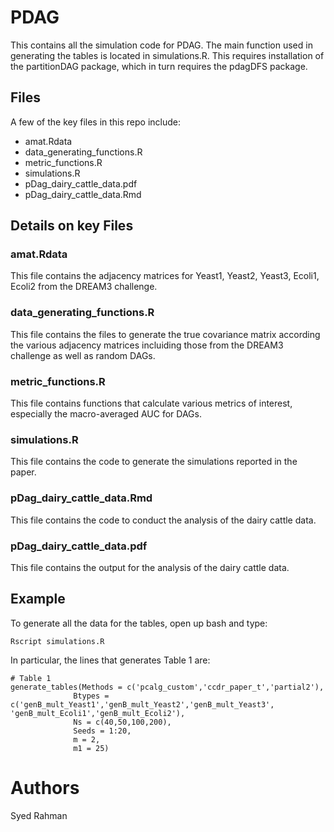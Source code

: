 # PDAG
This contains all the simulation code for PDAG. The main function used in generating the tables is located in simulations.R. This requires installation of the partitionDAG package, which in turn requires the pdagDFS package.

## Files

A few of the key files in this repo include:
* amat.Rdata
* data_generating_functions.R
* metric_functions.R
* simulations.R
* pDag_dairy_cattle_data.pdf
* pDag_dairy_cattle_data.Rmd

## Details on key Files

### amat.Rdata

This file contains the adjacency matrices for Yeast1, Yeast2, Yeast3, Ecoli1, Ecoli2 from the DREAM3 challenge.

### data_generating_functions.R

This file contains the files to generate the true covariance matrix according the various adjacency matrices incluiding those from the DREAM3 challenge as well as random DAGs.

### metric_functions.R

This file contains functions that calculate various metrics of interest, especially the macro-averaged AUC for DAGs.

### simulations.R

This file contains the code to generate the simulations reported in the paper.

### pDag_dairy_cattle_data.Rmd

This file contains the code to conduct the analysis of the dairy cattle data.

### pDag_dairy_cattle_data.pdf

This file contains the output for the analysis of the dairy cattle data.

## Example

To generate all the data for the tables, open up bash and type:
```
Rscript simulations.R
```
In particular, the lines that generates Table 1 are:

```
# Table 1
generate_tables(Methods = c('pcalg_custom','ccdr_paper_t','partial2'),
              Btypes = c('genB_mult_Yeast1','genB_mult_Yeast2','genB_mult_Yeast3', 'genB_mult_Ecoli1','genB_mult_Ecoli2'),
              Ns = c(40,50,100,200),
              Seeds = 1:20,
              m = 2,
              m1 = 25)
```

# Authors
Syed Rahman
